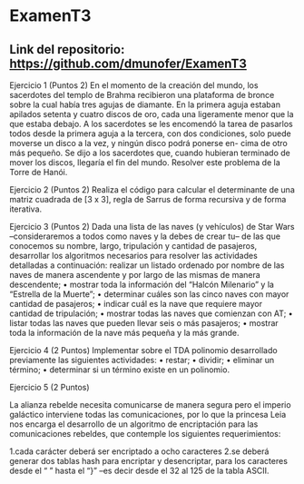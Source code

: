 # ExamenT3

## Link del repositorio: https://github.com/dmunofer/ExamenT3

Ejercicio 1 (Puntos 2)
En el momento de la creación del mundo, los sacerdotes del templo de Brahma recibieron una plataforma de bronce sobre la cual había tres agujas de diamante. En la primera aguja estaban apilados setenta y cuatro discos de oro, cada una ligeramente menor que la que estaba debajo. A los sacerdotes se les encomendó la tarea de pasarlos todos desde la primera aguja a la tercera, con dos condiciones, solo puede moverse un disco a la vez, y ningún disco podrá ponerse en- cima de otro más pequeño. Se dijo a los sacerdotes que, cuando hubieran terminado de mover los discos, llegaría el fin del mundo. Resolver este problema de la Torre de Hanói.


Ejercicio 2 (Puntos 2)
Realiza el código para calcular el determinante de una matriz cuadrada de [3 x 3], regla de Sarrus de forma recursiva y de forma iterativa.


Ejercicio 3 (Puntos 2)
Dada una lista de las naves (y vehículos) de Star Wars –consideraremos a todos como naves y la debes de crear tu– de las que conocemos su nombre, largo, tripulación y cantidad de pasajeros, desarrollar los algoritmos necesarios para resolver las actividades detalladas a continuación:
 realizar un listado ordenado por nombre de las naves de manera ascendente y por largo de las mismas de manera descendente;
• mostrar toda la información del “Halcón Milenario” y la “Estrella de la Muerte”;
• determinar cuáles son las cinco naves con mayor cantidad de pasajeros;
• indicar cuál es la nave que requiere mayor cantidad de tripulación;
• mostrar todas las naves que comienzan con AT;
• listar todas las naves que pueden llevar seis o más pasajeros;
•  mostrar toda la información de la nave más pequeña y la más grande.


Ejercicio 4 (2 Puntos)
Implementar sobre el TDA polinomio desarrollado previamente las siguientes actividades:
• restar;
• dividir;
• eliminar un término;
• determinar si un término existe en un polinomio.

Ejercicio 5 (2 Puntos)

La alianza rebelde necesita comunicarse de manera segura pero el imperio galáctico interviene todas las comunicaciones, por lo que la princesa Leia nos encarga el desarrollo de un algoritmo de encriptación para las comunicaciones rebeldes, que contemple los siguientes requerimientos:

 

 

1.cada carácter deberá ser encriptado a ocho caracteres
2.se deberá generar dos tablas hash para encriptar y desencriptar, para los caracteres desde el “ ” hasta el “}” –es decir desde el 32 al 125 de la tabla ASCII.
